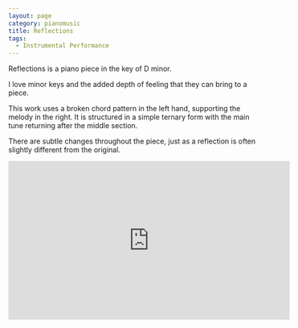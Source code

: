 ```yaml
---
layout: page
category: pianomusic
title: Reflections
tags:
  - Instrumental Performance
---
```


Reflections is a piano piece in the key of D minor. 

I love minor keys and the added depth of feeling that they can bring to a piece. 

This work uses a broken chord pattern in the left hand, supporting the melody in the right. It is structured in a simple ternary form with the main tune returning after the middle section.

There are subtle changes throughout the piece, just as a reflection is often slightly different from the original.

<iframe width="560" height="315" src="https://www.youtube.com/embed/Uehdeufy0f0" frameborder="0" allowfullscreen></iframe>